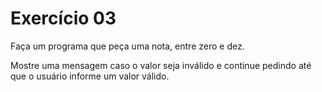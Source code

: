 # Exercício 03

Faça um programa que peça uma nota, entre zero e dez. 

Mostre uma mensagem caso o valor seja inválido e continue pedindo até que o usuário informe um valor válido. 